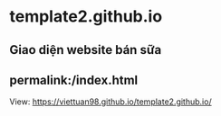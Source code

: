 # template2.github.io
Giao diện website bán sữa
---
permalink:/index.html 
---
View: https://viettuan98.github.io/template2.github.io/
